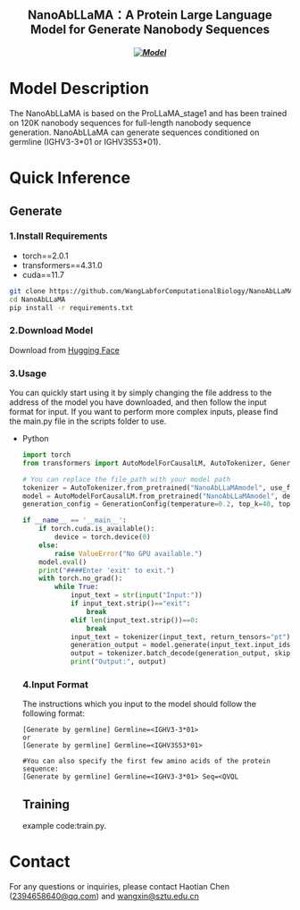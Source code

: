<h2 align="center"> NanoAbLLaMA：A Protein Large Language Model for Generate Nanobody Sequences</h2>
<h5 align="center">
  
[![Model](https://img.shields.io/badge/🤗-Model_Download-blue.svg)](https://huggingface.co/Lab608/NanoAbLLaMA)

</h5>

# Model Description
The NanoAbLLaMA is based on the ProLLaMA_stage1 and has been trained on 120K nanobody sequences for full-length nanobody sequence generation.
NanoAbLLaMA can generate sequences conditioned on germline (IGHV3-3\*01 or IGHV3S53\*01).
# Quick Inference
  ## Generate
  ### 1.Install Requirements
  * torch==2.0.1
  * transformers==4.31.0
  * cuda==11.7
  ```bash
  git clone https://github.com/WangLabforComputationalBiology/NanoAbLLaMA.git
  cd NanoAbLLaMA
  pip install -r requirements.txt
  ```
  ### 2.Download Model
  Download from [Hugging Face](https://huggingface.co/Lab608/NanoAbLLaMA)
  ### 3.Usage
  You can quickly start using it by simply changing the file address to the address of the model you have downloaded, and then follow the input format for input.
  If you want to perform more complex inputs, please find the main.py file in the scripts folder to use.
  * Python
    ```python
    import torch
    from transformers import AutoModelForCausalLM, AutoTokenizer, GenerationConfig

    # You can replace the file_path with your model path
    tokenizer = AutoTokenizer.from_pretrained("NanoAbLLaMAmodel", use_fast=False, trust_remote_code=True)
    model = AutoModelForCausalLM.from_pretrained("NanoAbLLaMAmodel", device_map="auto", torch_dtype=torch.bfloat16, trust_remote_code=True)
    generation_config = GenerationConfig(temperature=0.2, top_k=40, top_p=0.9, do_sample=True, num_beams=1, repetition_penalty=1.2, max_new_tokens=400)

    if __name__ == '__main__':
        if torch.cuda.is_available():
            device = torch.device(0)
        else:
            raise ValueError("No GPU available.")
        model.eval()
        print("####Enter 'exit' to exit.")
        with torch.no_grad():
            while True:
                input_text = str(input("Input:"))
                if input_text.strip()=="exit":
                    break
                elif len(input_text.strip())==0:
                    break
                input_text = tokenizer(input_text, return_tensors="pt").to(device)
                generation_output = model.generate(input_text.input_ids, generation_config).to(device)
                output = tokenizer.batch_decode(generation_output, skip_special_tokens=True, clean_up_tokenization_spaces=False)[0]
                print("Output:", output)
    ```
    ### 4.Input Format
    The instructions which you input to the model should follow the following format:
    ```text
    [Generate by germline] Germline=<IGHV3-3*01>
    or
    [Generate by germline] Germline=<IGHV3S53*01>
    ```
    ```text
    #You can also specify the first few amino acids of the protein sequence:
    [Generate by germline] Germline=<IGHV3-3*01> Seq=<QVQL
    ```
    ## Training
      example code:train.py.
# Contact
For any questions or inquiries, please contact Haotian Chen (2394658640@qq.com) and wangxin@sztu.edu.cn
